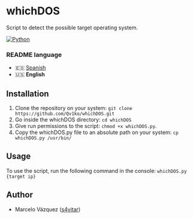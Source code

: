 # whichDOS
Script to detect the possible target operating system.

[![Python](https://img.shields.io/badge/Python-3+-477CAE?label=Python&logo=python&style=flat-square)](https://www.python.org)

### README language
* 🇪🇸 [Spanish](./README-es.md)
* 🇺🇸 **English**

## Installation
1. Clone the repository on your system:
`git clone https://github.com/Qv1ko/whichDOS.git`
2. Go inside the whichDOS directory:
`cd whichDOS`
3. Give run permissions to the script:
`chmod +x whichDOS.py`.
4. Copy the whichDOS.py file to an absolute path on your system:
`cp whichDOS.py /usr/bin/`

## Usage
To use the script, run the following command in the console:
`whichDOS.py {target ip}`

## Author
* Marcelo Vázquez ([s4vitar](https://github.com/s4vitar))
